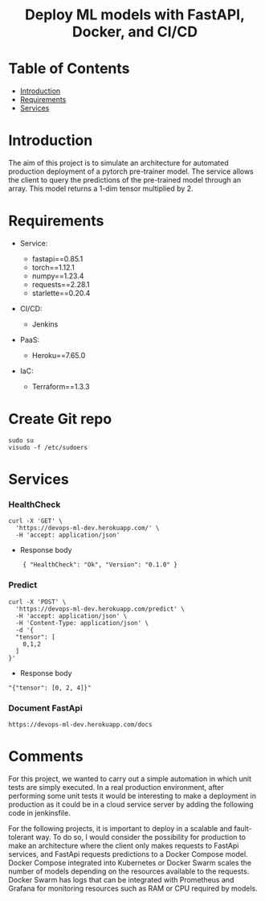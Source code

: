 <h1 align="center"> Deploy ML models with FastAPI, Docker, and CI/CD </h1>

# Table of Contents

- [Introduction](#Introduction)
- [Requirements](#Requirements)
- [Services](#Services)
# Introduction

The aim of this project is to simulate an architecture for automated production deployment of a pytorch pre-trainer model. The service allows the client to query the predictions of the pre-trained model through an array.
This model returns a 1-dim tensor multiplied by 2.
# Requirements
- Service:

  - fastapi==0.85.1
  - torch==1.12.1
  - numpy==1.23.4
  - requests==2.28.1
  - starlette==0.20.4
  
- CI/CD:

  - Jenkins

- PaaS:
  - Heroku==7.65.0

- IaC:
  - Terraform==1.3.3

# Create Git repo
    sudo su    
    visudo -f /etc/sudoers

# Services
### **HealthCheck**

    curl -X 'GET' \
      'https://devops-ml-dev.herokuapp.com/' \
      -H 'accept: application/json'


- Response body

`    {
      "HealthCheck": "Ok",
      "Version": "0.1.0"
    }`

### **Predict**

    curl -X 'POST' \
      'https://devops-ml-dev.herokuapp.com/predict' \
      -H 'accept: application/json' \
      -H 'Content-Type: application/json' \
      -d '{
      "tensor": [
        0,1,2
      ]
    }'


- Response body

`"{"tensor": [0, 2, 4]}"`

### **Document FastApi**

`https://devops-ml-dev.herokuapp.com/docs`


# Comments
For this project, we wanted to carry out a simple automation in which unit tests are simply executed.
In a real production environment, after performing some unit tests it would be interesting to make a deployment in production as it could be in a cloud service server by adding the following code in jenkinsfile. 

For the following projects, it is important to deploy in a scalable and fault-tolerant way. To do so, I would consider the possibility for production to make an architecture where the client only makes requests to FastApi services, and FastApi requests predictions to a Docker Compose model.
  Docker Compose integrated into Kubernetes or Docker Swarm scales the number of models depending on the resources available to the requests.
  Docker Swarm has logs that can be integrated with Prometheus and Grafana for monitoring resources such as RAM or CPU required by models. 


